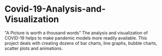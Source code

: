 # Covid-19-Analysis-and-Visualization
"A Picture is worth a thousand words"
The analysis and visualization of COVID-19 helps to make pandemic models more readily available. This project deals with creating dozens of bar charts, line graphs, bubble charts, scatter plots and animations.
